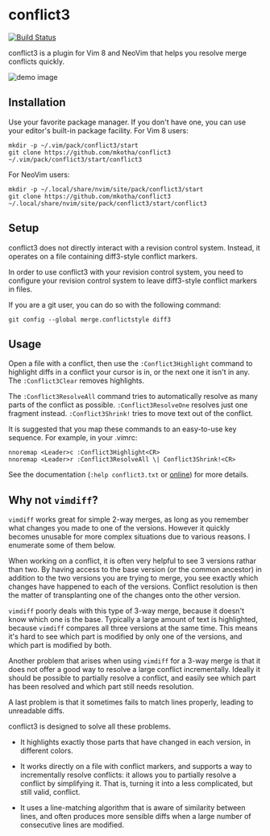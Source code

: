 conflict3
=========

[![Build Status](https://travis-ci.org/mkotha/conflict3.svg?branch=master)](https://travis-ci.org/mkotha/conflict3)

conflict3 is a plugin for Vim 8 and NeoVim that helps you resolve merge
conflicts quickly.

![demo image](https://github.com/mkotha/conflict3/blob/files/demo-1.gif?raw=true)

## Installation

Use your favorite package manager. If you don't have one, you can use your
editor's built-in package facility. For Vim 8 users:

```
mkdir -p ~/.vim/pack/conflict3/start
git clone https://github.com/mkotha/conflict3 ~/.vim/pack/conflict3/start/conflict3
```

For NeoVim users:

```
mkdir -p ~/.local/share/nvim/site/pack/conflict3/start
git clone https://github.com/mkotha/conflict3 ~/.local/share/nvim/site/pack/conflict3/start/conflict3
```

## Setup

conflict3 does not directly interact with a revision control system. Instead,
it operates on a file containing diff3-style conflict markers.

In order to use conflict3 with your revision control system,  you need to
configure your revision control system to leave diff3-style conflict markers in
files.

If you are a git user, you can do so with the following command:

```
git config --global merge.conflictstyle diff3
```

## Usage

Open a file with a conflict, then use the `:Conflict3Highlight` command to
highlight diffs in a conflict your cursor is in, or the next one it isn't in
any. The `:Conflict3Clear` removes highlights.

The `:Conflict3ResolveAll` command tries to automatically resolve as many parts
of the conflict as possible. `:Conflict3ResolveOne` resolves just one fragment
instead. `:Conflict3Shrink!` tries to move text out of the conflict.

It is suggested that you map these commands to an easy-to-use key sequence. For
example, in your .vimrc:

```
nnoremap <Leader>c :Conflict3Highlight<CR>
nnoremap <Leader>r :Conflict3ResolveAll \| Conflict3Shrink!<CR>
```

See the documentation (`:help conflict3.txt` or
[online](https://github.com/mkotha/conflict3/blob/master/doc/conflict3.txt)) for
more details.

## Why not `vimdiff`?

`vimdiff` works great for simple 2-way merges, as long as you remember what
changes you made to one of the versions. However it quickly becomes unusable for
more complex situations due to various reasons. I enumerate some of them below.

When working on a conflict, it is often very helpful to see 3 versions rathar
than two. By having access to the base version (or the common ancestor) in
addition to the two versions you are trying to merge, you see exactly which
changes have happened to each of the versions. Conflict resolution is then the
matter of transplanting one of the changes onto the other version.

`vimdiff` poorly deals with this type of 3-way merge, because it doesn't know
which one is the base. Typically a large amount of text is highlighted, because
`vimdiff` compares all three versions at the same time. This means it's hard to
see which part is modified by only one of the versions, and which part is
modified by both.

Another problem that arises when using `vimdiff` for a 3-way merge is that
it does not offer a good way to resolve a large conflict incrementally.
Ideally it should be possible to partially resolve a conflict, and easily see
which part has been resolved and which part still needs resolution.

A last problem is that it sometimes fails to match lines properly, leading to
unreadable diffs.

conflict3 is designed to solve all these problems.

* It highlights exactly those parts that have changed in each version, in
  different colors.

* It works directly on a file with conflict markers, and supports a way to
  incrementally resolve conflicts: it allows you to partially resolve a conflict
  by simplifying it. That is, turning it into a less complicated, but still
  valid, conflict.

* It uses a line-matching algorithm that is aware of similarity between lines,
  and often produces more sensible diffs when a large number of consecutive
  lines are modified.
